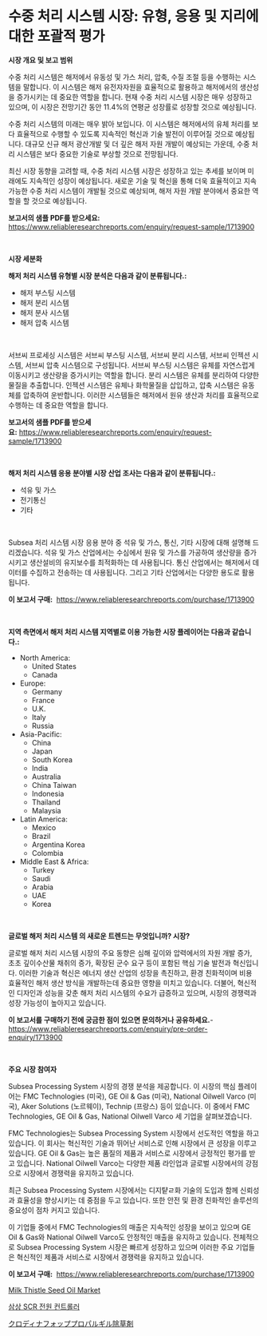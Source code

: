 <p><h1>수중 처리 시스템 시장: 유형, 응용 및 지리에 대한 포괄적 평가</h1></p><p><strong>시장 개요 및 보고 범위</strong></p>
<p><p>수중 처리 시스템은 해저에서 유동성 및 가스 처리, 압축, 수질 조절 등을 수행하는 시스템을 말합니다. 이 시스템은 해저 유전자자원을 효율적으로 활용하고 해저에서의 생산성을 증가시키는 데 중요한 역할을 합니다. 현재 수중 처리 시스템 시장은 매우 성장하고 있으며, 이 시장은 전망기간 동안 11.4%의 연평균 성장률로 성장할 것으로 예상됩니다. </p><p>수중 처리 시스템의 미래는 매우 밝아 보입니다. 이 시스템은 해저에서의 유체 처리를 보다 효율적으로 수행할 수 있도록 지속적인 혁신과 기술 발전이 이루어질 것으로 예상됩니다. 대규모 신규 해저 광산개발 및 더 깊은 해저 자원 개발이 예상되는 가운데, 수중 처리 시스템은 보다 중요한 기술로 부상할 것으로 전망됩니다.</p><p>최신 시장 동향을 고려할 때, 수중 처리 시스템 시장은 성장하고 있는 추세를 보이며 미래에도 지속적인 성장이 예상됩니다. 새로운 기술 및 혁신을 통해 더욱 효율적이고 지속가능한 수중 처리 시스템이 개발될 것으로 예상되며, 해저 자원 개발 분야에서 중요한 역할을 할 것으로 예상됩니다.</p></p>
<p><strong>보고서의 샘플 PDF를 받으세요:</strong> <a href="https://www.reliableresearchreports.com/enquiry/request-sample/1713900">https://www.reliableresearchreports.com/enquiry/request-sample/1713900</a></p>
<p>&nbsp;</p>
<p><strong>시장 세분화</strong></p>
<p><strong>해저 처리 시스템 유형별 시장 분석은 다음과 같이 분류됩니다.:</strong></p>
<p><ul><li>해저 부스팅 시스템</li><li>해저 분리 시스템</li><li>해저 분사 시스템</li><li>해저 압축 시스템</li></ul></p>
<p>&nbsp;</p>
<p><p>서브씨 프로세싱 시스템은 서브씨 부스팅 시스템, 서브씨 분리 시스템, 서브씨 인젝션 시스템, 서브씨 압축 시스템으로 구성됩니다. 서브씨 부스팅 시스템은 유체를 자연스럽게 이동시키고 생산량을 증가시키는 역할을 합니다. 분리 시스템은 유체를 분리하여 다양한 물질을 추출합니다. 인젝션 시스템은 유체나 화학물질을 삽입하고, 압축 시스템은 유동체를 압축하여 운반합니다. 이러한 시스템들은 해저에서 원유 생산과 처리를 효율적으로 수행하는 데 중요한 역할을 합니다.</p></p>
<p><strong>보고서의 샘플 PDF를 받으세요:</strong>&nbsp;<a href="https://www.reliableresearchreports.com/enquiry/request-sample/1713900">https://www.reliableresearchreports.com/enquiry/request-sample/1713900</a></p>
<p>&nbsp;</p>
<p><strong> 해저 처리 시스템 응용 분야별 시장 산업 조사는 다음과 같이 분류됩니다.:</strong></p>
<p><ul><li>석유 및 가스</li><li>전기통신</li><li>기타</li></ul></p>
<p>&nbsp;</p>
<p><p>Subsea 처리 시스템 시장 응용 분야 중 석유 및 가스, 통신, 기타 시장에 대해 설명해 드리겠습니다. 석유 및 가스 산업에서는 수심에서 원유 및 가스를 가공하여 생산량을 증가시키고 생산설비의 유지보수를 최적화하는 데 사용됩니다. 통신 산업에서는 해저에서 데이터를 수집하고 전송하는 데 사용됩니다. 그리고 기타 산업에서는 다양한 용도로 활용됩니다.</p></p>
<p><strong>이 보고서 구매:</strong>&nbsp; <a href="https://www.reliableresearchreports.com/purchase/1713900">https://www.reliableresearchreports.com/purchase/1713900</a></p>
<p>&nbsp;</p>
<p><strong>지역 측면에서 해저 처리 시스템 지역별로 이용 가능한 시장 플레이어는 다음과 같습니다.:</strong></p>
<p><ul>
    <li>
        North America:
        <ul>
            <li>United States</li>
            <li>Canada</li>
        </ul>
    </li>
    <li>
        Europe:
        <ul>
            <li>Germany</li>
            <li>France</li>
            <li>U.K.</li>
            <li>Italy</li>
            <li>Russia</li>
        </ul>
    </li>
    <li>
        Asia-Pacific:
        <ul>
            <li>China</li>
            <li>Japan</li>
            <li>South Korea</li>
            <li>India</li>
            <li>Australia</li>
            <li>China Taiwan</li>
            <li>Indonesia</li>
            <li>Thailand</li>
            <li>Malaysia</li>
        </ul>
    </li>
    <li>
        Latin America:
        <ul>
            <li>Mexico</li>
            <li>Brazil</li>
            <li>Argentina Korea</li>
            <li>Colombia</li>
        </ul>
    </li>
    <li>
        Middle East & Africa:
        <ul>
            <li>Turkey</li>
            <li>Saudi</li>
            <li>Arabia</li>
            <li>UAE</li>
            <li>Korea</li>
        </ul>
    </li>
    </ul></p>
<p>&nbsp;</p>
<p><strong>글로벌 해저 처리 시스템 의 새로운 트렌드는 무엇입니까? 시장?</strong></p>
<p><p>글로벌 해저 처리 시스템 시장의 주요 동향은 심해 깊이와 압력에서의 자원 개발 증가, 초초 깊이수산물 채취의 증가, 확장된 군수 요구 등이 포함된 핵심 기술 발전과 혁신입니다. 이러한 기술과 혁신은 에너지 생산 산업의 성장을 촉진하고, 환경 친화적이며 비용 효율적인 해저 생산 방식을 개발하는데 중요한 영향을 미치고 있습니다. 더불어, 혁신적인 디자인과 성능을 갖춘 해저 처리 시스템의 수요가 급증하고 있으며, 시장의 경쟁력과 성장 가능성이 높아지고 있습니다.</p></p>
<p><strong>이 보고서를 구매하기 전에 궁금한 점이 있으면 문의하거나 공유하세요.</strong>- <a href="https://www.reliableresearchreports.com/enquiry/pre-order-enquiry/1713900">https://www.reliableresearchreports.com/enquiry/pre-order-enquiry/1713900</a></p>
<p>&nbsp;</p>
<p><strong>주요 시장 참여자</strong></p>
<p><p>Subsea Processing System 시장의 경쟁 분석을 제공합니다. 이 시장의 핵심 플레이어는 FMC Technologies (미국), GE Oil & Gas (미국), National Oilwell Varco (미국), Aker Solutions (노르웨이), Technip (프랑스) 등이 있습니다. 이 중에서 FMC Technologies, GE Oil & Gas, National Oilwell Varco 세 기업을 살펴보겠습니다.</p><p>FMC Technologies는 Subsea Processing System 시장에서 선도적인 역할을 하고 있습니다. 이 회사는 혁신적인 기술과 뛰어난 서비스로 인해 시장에서 큰 성장을 이루고 있습니다. GE Oil & Gas는 높은 품질의 제품과 서비스로 시장에서 긍정적인 평가를 받고 있습니다. National Oilwell Varco는 다양한 제품 라인업과 글로벌 시장에서의 강점으로 시장에서 경쟁력을 유지하고 있습니다.</p><p>최근 Subsea Processing System 시장에서는 디지턑ㄹ화 기술의 도입과 함께 신뢰성과 효율성을 향상시키는 데 중점을 두고 있습니다. 또한 안전 및 환경 친화적인 솔루션의 중요성이 점차 커지고 있습니다.</p><p>이 기업들 중에서 FMC Technologies의 매출은 지속적인 성장을 보이고 있으며 GE Oil & Gas와 National Oilwell Varco도 안정적인 매출을 유지하고 있습니다. 전체적으로 Subsea Processing System 시장은 빠르게 성장하고 있으며 이러한 주요 기업들은 혁신적인 제품과 서비스로 시장에서 경쟁력을 유지하고 있습니다.</p></p>
<p><strong>이 보고서 구매:</strong>&nbsp;&nbsp;<a href="https://www.reliableresearchreports.com/purchase/1713900">https://www.reliableresearchreports.com/purchase/1713900</a></p>
<p><p><a href="https://butternut-bug-553.notion.site/Milk-Thistle-Seed-Oil-Market-Furnish-Information-about-Market-Size-Market-Share-Market-Dynamics-a-ba65454fe4034d90b7485342edbbf11e">Milk Thistle Seed Oil Market</a></p><p><a href="https://github.com/fernandotryO5lson96765/Market-Research-Report-List-1/blob/main/578065911246.md">삼상 SCR 전원 컨트롤러</a></p><p><a href="https://github.com/mcbeesbxa270/Market-Research-Report-List-1/blob/main/229156512018.md">クロディナフォッププロパルギル除草剤</a></p></p>
